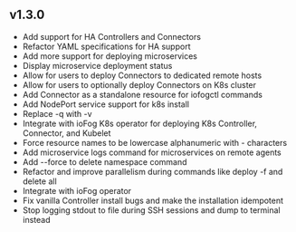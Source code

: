 ## v1.3.0
* Add support for HA Controllers and Connectors
* Refactor YAML specifications for HA support
* Add more support for deploying microservices
* Display microservice deployment status
* Allow for users to deploy Connectors to dedicated remote hosts
* Allow for users to optionally deploy Connectors on K8s cluster
* Add Connector as a standalone resource for iofogctl commands
* Add NodePort service support for k8s install
* Replace -q with -v
* Integrate with ioFog K8s operator for deploying K8s Controller, Connector, and Kubelet
* Force resource names to be lowercase alphanumeric with - characters
* Add microservice logs command for microservices on remote agents
* Add --force to delete namespace command
* Refactor and improve parallelism during commands like deploy -f and delete all
* Integrate with ioFog operator
* Fix vanilla Controller install bugs and make the installation idempotent
* Stop logging stdout to file during SSH sessions and dump to terminal instead
